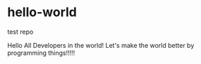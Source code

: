 # hello-world
test repo

Hello All Developers in the world!
Let's make the world better by programming things!!!!!
